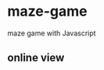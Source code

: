 # maze-game
maze game with Javascript 

<h2> 
  <a hfre="https://hadioryanipr.github.io/maze-game/"> online view </a>
  </h2>
